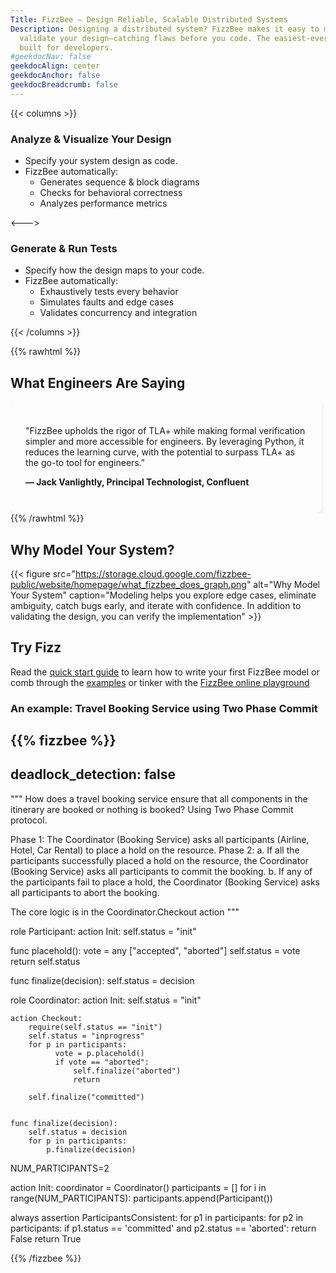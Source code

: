 ```yaml
---
Title: FizzBee – Design Reliable, Scalable Distributed Systems
Description: Designing a distributed system? FizzBee makes it easy to model, visualize, and
  validate your design—catching flaws before you code. The easiest-ever formal methods,
  built for developers.
#geekdocNav: false
geekdocAlign: center
geekdocAnchor: false
geekdocBreadcrumb: false
---
```



{{< columns >}}

### Analyze & Visualize Your Design

- Specify your system design as code. 
- FizzBee automatically:
  - Generates sequence & block diagrams
  - Checks for behavioral correctness
  - Analyzes performance metrics

<--->

### Generate & Run Tests

- Specify how the design maps to your code.
- FizzBee automatically:
    - Exhaustively tests every behavior
    - Simulates faults and edge cases
    - Validates concurrency and integration

{{< /columns >}}

{{% rawhtml %}}
<style>
        .testimonial-slider { display: flex; overflow-x: auto; gap: 2rem; scroll-snap-type: x mandatory; }
        .testimonial { flex: 0 0 450px; padding: 1.5rem; border-radius: 8px; box-shadow: 0 2px 6px rgba(0,0,0,0.1); scroll-snap-align: start; }

</style>
<section class="testimonials">
    <h2>What Engineers Are Saying</h2>
    <div class="testimonial-slider">
        <div class="testimonial">
            <p>"FizzBee upholds the rigor of TLA+ while making formal verification simpler and more accessible for engineers. By leveraging Python, it reduces the learning curve, with the potential to surpass TLA+ as the go-to tool for engineers."</p>
            <strong>— Jack Vanlightly, Principal Technologist, Confluent</strong>
        </div>
        <div class="testimonial">
            <p>"I discovered FizzBee while designing the manifest for SlateDB, an embedded key-value store. FizzBee’s concepts were easy to grasp in hours, and by the next day, I had a working spec that uncovered a real concurrency bug!"</p>
            <strong>— Vignesh Chandramohan, Engineering Manager, Doordash</strong>
        </div>
        <div class="testimonial">
            <p>"FizzBee’s Python-like syntax made it easy to learn and use, unlike other formal methods languages. I picked it up over a weekend and successfully modeled our streaming ingestion platform to identify correctness bugs. It's intuitive and incredibly effective!"</p>
            <strong>— Franklyn D'souza <br> Staff Software Developer, Shopify</strong>
        </div>
        <div class="testimonial">
            <p>"FizzBee cured my fear of formal methods after struggling with TLA+ years ago. It's surprisingly easy to learn and a refreshing experience—something I never thought I could master. Universities should teach FizzBee!"</p>
            <strong>— Li Yazhou<br> Tech Lead, Cloud Platform, Databend</strong>
        </div>
    </div>
</section>
{{% /rawhtml %}}

## Why Model Your System?

{{< figure src="https://storage.cloud.google.com/fizzbee-public/website/homepage/what_fizzbee_does_graph.png" alt="Why Model Your System" caption="Modeling helps you explore edge cases, eliminate ambiguity, catch bugs early, and iterate with confidence. In addition to validating the design, you can verify the implementation" >}}


## Try Fizz

Read the [quick start guide](/tutorials/getting-started/) to learn how to write your first FizzBee model
or comb through the [examples](/examples/)
or tinker with the [FizzBee online playground](/play)

### An example: Travel Booking Service using Two Phase Commit

{{% fizzbee %}}
---
deadlock_detection: false
---
"""
How does a travel booking service ensure that all components in the itinerary are
booked or nothing is booked? Using Two Phase Commit protocol.

Phase 1: The Coordinator (Booking Service) asks all participants (Airline, Hotel, Car Rental) to place a hold on
the resource.
Phase 2:
    a. If all the participants successfully placed a hold on the resource, 
        the Coordinator (Booking Service) asks all participants to commit the booking.
    b. If any of the participants fail to place a hold, 
        the Coordinator (Booking Service) asks all participants to abort the booking.

The core logic is in the Coordinator.Checkout action 
"""

role Participant:
  action Init:
      self.status = "init"
 
  func placehold():
      vote = any ["accepted", "aborted"]
      self.status = vote 
      return self.status
 
  func finalize(decision):
      self.status = decision


role Coordinator:
    action Init:
        self.status = "init"
 
    action Checkout:
        require(self.status == "init")
        self.status = "inprogress"
        for p in participants:
              vote = p.placehold()
              if vote == "aborted":
                  self.finalize("aborted")
                  return
 
        self.finalize("committed")
 
 
    func finalize(decision):
        self.status = decision
        for p in participants:
            p.finalize(decision)

 
NUM_PARTICIPANTS=2
 
action Init:
    coordinator = Coordinator()
    participants = []
    for i in range(NUM_PARTICIPANTS):
        participants.append(Participant())

always assertion ParticipantsConsistent:
  for p1 in participants:
    for p2 in participants:
      if p1.status == 'committed' and p2.status == 'aborted':
        return False
  return True

{{% /fizzbee %}}


